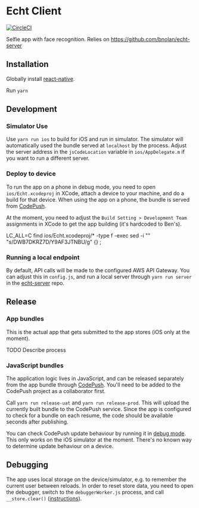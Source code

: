 # Echt Client

[![CircleCI](https://circleci.com/gh/bnolan/echt-client.svg?style=svg&circle-token=c21a0d12bacd0d145ec76336424d901e163d7123)](https://circleci.com/gh/bnolan/echt-client)


Selfie app with face recognition.
Relies on https://github.com/bnolan/echt-server

## Installation

Globally install [react-native](https://facebook.github.io/react-native/docs/getting-started.html).

Run `yarn`

## Development

### Simulator Use

Use `yarn run ios` to build for iOS and run in simulator.
The simulator will automatically used the bundle served at `localhost` by the process.
Adjust the server address in the `jsCodeLocation` variable in `ios/AppDelegate.m`
if you want to run a different server.

### Deploy to device

To run the app on a phone in debug mode, you need to open `ios/Echt.xcodeproj`
in XCode, attach a device to your machine, and do a build for that device.
When using the app on a phone, the bundle is served from [CodePush](https://microsoft.github.io/code-push/).

At the moment, you need to adjust the `Build Setting > Development Team` assignments in XCode to get
the app building (it's hardcoded to Ben's).

  LC_ALL=C find ios/Echt.xcodeproj/* -type f -exec sed -i "" "s/DWB7DKRZ7D/Y9AF3JTNBU/g" {} \;

### Running a local endpoint

By default, API calls will be made to the configured AWS API Gateway.
You can adjust this in `config.js`, and run a local server through
`yarn run server` in the [echt-server](https://github.com/bnolan/echt-server) repo.

## Release

### App bundles

This is the actual app that gets submitted to the app stores (iOS only at the moment).

TODO Describe process

### JavaScript bundles

The application logic lives in JavaScript, and can be released
separately from the app bundle through [CodePush](https://microsoft.github.io/code-push/).
You'll need to be added to the CodePush project as a collaborator first.

Call `yarn run release-uat` and `yarn run release-prod`.
This will upload the currently built bundle to the CodePush service.
Since the app is configured to check for a bundle on each resume,
the code should be available seconds after publishing.

You can check CodePush update behaviour by running it in [debug mode](https://microsoft.github.io/code-push/docs/cli.html#link-5).
This only works on the iOS simulator at the moment.
There's no known way to determine update behaviour on a device.

## Debugging

The app uses local storage on the device/simulator, e.g. to
remember the current user between reloads. In order to reset store
data, you need to open the debugger, switch to the `debuggerWorker.js` process,
and call `__store.clear()`
([instructions](https://corbt.com/posts/2015/12/19/debugging-with-global-variables-in-react-native.html)).
